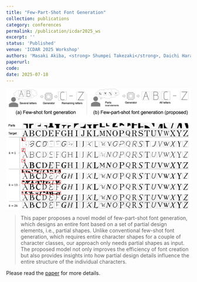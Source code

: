 ```yaml
---
title: "Few-Part-Shot Font Generation"
collection: publications
category: conferences
permalink: /publication/icdar2025_ws
excerpt: ''
status: 'Published'
venue: 'ICDAR 2025 Workshop'
authors: 'Masaki Akiba, <strong> Shumpei Takezaki</strong>, Daichi Haraguchi, Seiichi Uchida'
paperurl: 
code: 
date: 2025-07-18
---
```


![](../images/icdar2025_ws_overview.png)

> This paper proposes a novel model of few-part-shot font generation, which designs an entire font based on a set of partial design elements, i.e., partial shapes. Unlike conventional few-shot font generation, which requires entire character shapes for a couple of character classes, our approach only needs partial shapes as input. The proposed model not only improves the efficiency of font creation but also provides insights into how partial design details influence the entire structure of the individual characters.

Please read the [paper]() for more details.
